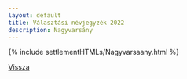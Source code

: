 ```yaml
---
layout: default
title: Választási névjegyzék 2022
description: Nagyvarsány
---
```


{% include settlementHTMLs/Nagyvarsaany.html %}

[Vissza](./)